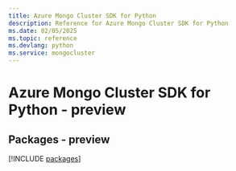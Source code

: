 ```yaml
---
title: Azure Mongo Cluster SDK for Python
description: Reference for Azure Mongo Cluster SDK for Python
ms.date: 02/05/2025
ms.topic: reference
ms.devlang: python
ms.service: mongocluster
---
```

# Azure Mongo Cluster SDK for Python - preview
## Packages - preview
[!INCLUDE [packages](mongo-cluster-index.md)]